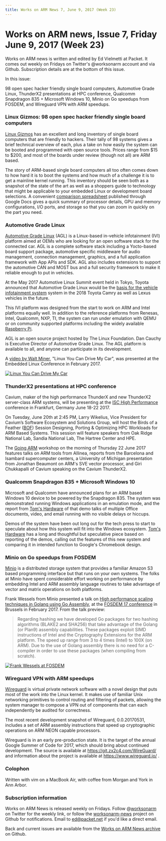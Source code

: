 ```yaml
---
title: Works on ARM News 7, June 9, 2017 (Week 23)
---
```

# Works on ARM news, Issue 7, Friday June 9, 2017 (Week 23)

Works on ARM news is written and edited by Ed Vielmetti at Packet. It comes out weekly on Fridays on Twitter's @worksonarm account and via Github. Subscription details are at the bottom of this issue.

In this issue:

98 open spec hacker friendly single board computers,
Automotive Grade Linux,
ThunderX2 presentations at HPC conference,
Qualcomm Snapdragon 835 + Microsoft Windows 10,
Minio on Go speedups from FOSDEM, and
Wireguard VPN with ARM speedups.

### Linux Gizmos: 98 open spec hacker friendly single board computers

[Linux Gizmos] has an excellent and long inventory of single board
computers that are friendly to hackers. Their tally of 98 systems
gives a brief technical overview of each, plus a take on how easily
the system can be booted and programmed with open source tools.
Prices range from $15 to $200, and most of the boards under review
(though not all) are ARM based.

[Linux Gizmos]:http://linuxgizmos.com/catalog-of-98-open-spec-hacker-friendly-sbcs/

The story of ARM-based single board computers all too often comes
down to how hard it is to boot the systems and how much of a challenge
it is to get a mainline kernel running. This inventory should be
seen both as a snapshot of the state of the art as well as a shoppers
guide to technology that might be applicable to your embedded Linux
or development board selections. A convenient [comparison spreadsheet]
published through Google Docs gives a quick summary of processor details,
GPU and memory configurations, I/O ports, and storage so that you can
zoom in quickly on the part you need.

[comparison spreadsheet]:https://docs.google.com/spreadsheets/d/1pznNarN1orSUueYqsPbSdah_SYMGmKz5F3twqlzxdNA/pubhtml

### Automotive Grade Linux

[Automotive Grade Linux] (AGL) is a Linux-based in-vehicle infotainment (IVI) platform aimed at OEMs who are looking for an open software stack for the connected car. AGL is a complete software stack including a Yocto-based board support package, automotive specific middleware for audio management, connection management, graphics, and a full application framework with App APIs and SDK. AGL also includes extensions to support the automotive CAN and MOST bus and a full security framework to make it reliable enough to put in vehicles.

[Automotive Grade Linux]:https://www.automotivelinux.org

At the May 2017 Automotive Linux Summit event held in Tokyo,
Toyota announced that Automotive Grade Linux would be the 
[basis for the vehicle infotainment system] system in the
2018 Toyota Camry as well as Lexus vehicles in the future. 

[basis for the vehicle infotainment system]:http://www.prnewswire.com/news-releases/automotive-grade-linux-platform-debuts-on-the-2018-toyota-camry-300465371.html

This IVI platform was designed from the start to work
on ARM and Intel platforms equally well. In addition to the reference
platforms from Renesas, Intel, Qualcomm, NXP, TI, the system can run 
under emulation with QEMU or on community supported platforms
including the widely available [Raspberry Pi].

[Raspberry Pi]:https://wiki.automotivelinux.org/agl-distro/agl-raspberrypi

AGL is an open source project hosted by The Linux Foundation.  Dan
Cauchy is Executive Director of Automotive Grade Linux. The AGL
platform is available to all, and anyone can participate in its
development.

A [video by Walt Miner], "Linux You Can Drive My Car",
was presented at the Embedded Linux Conference in February 2017.

[video by Walt Miner]:https://www.youtube.com/watch?list=PLbzoR-pLrL6pSlkQDW7RpnNLuxPq6WVUR&v=Ub8bNo9yM_4

[![Linux You Can Drive My Car](https://img.youtube.com/vi/Ub8bNo9yM_4/0.jpg)](https://www.youtube.com/watch?v=Ub8bNo9yM_4)

### ThunderX2 presentations at HPC conference

Cavium, maker of the high performance ThunderX and new
ThunderX2 server-class ARM systems, will be presenting at the
[ISC High Performance] conference in Frankfurt, Germany June 18-22 2017.

[ISC High Performance]:http://isc-hpc.com/

On Tuesday, June 20th at 2:45 PM, Larry Wikelius, Vice President
for Cavium’s Software Ecosystem and Solutions Group, will host
the Birds of a Feather ([BOF]) Session Designing, Porting & Optimizing
HPC Workloads for ARM Based Systems.  This session will feature
speakers from Oak Ridge National Lab, Sandia National Lab, The
Hartree Center and HPE.

[BOF]:http://www.isc-hpc.com/isc17_ap/sessiondetails.htm?t=session&o=449

The [Going ARM] workshop on 
the morning of Thursday 22 June 2017 features talks on 
ARM tools from Allinea, reports from the Barcelona and Isambard
supercomputer centers, a University of Michigan presentation
from Jonathan Beaumont on ARM's SVE vector processor, and
Giri Chukkapalli of Cavium speaking on the Cavium ThunderX2.

[Going ARM]:http://www.goingarm.com/#2017schedule

### Qualcomm Snapdragon 835 + Microsoft Windows 10

Microsoft and Qualcomm have announced plans for an ARM based
Windows 10 device to be powered by the Snapdragon 835. The
system was demonstrated running Windows applications in an
emulation mode, and the report from [Tom's Hardware] of that 
demo talks of multiple Office documents, video, and email
running with no visible delays or hiccups.

Demos of the system have been out long out for the tech press
to start to speculate about how this system will fit into
the Windows ecosystem. [Tom's Hardware] has a long and thoughtful
but speculative piece based on reporting of the demos, calling
out the features of this new system and comparing it in
intended function to Google's Chromebook design.

[Tom's Hardware]:http://www.tomshardware.com/news/qualcomm-windows-10-on-arm,34594.html

### Minio on Go speedups from FOSDEM

[Minio] is a distributed storage system that provides a familiar
Amazon S3 based programming interface but that runs on your
own systems. The folks at Minio have spent considerable
effort working on performance by embedding Intel and ARM
assembly language routines to take advantage of vector and
matrix operations on both platforms.

[Minio]:https://minio.io

Frank Wessels from Minio presented a talk on
[High performance scaling techniques in Golang using Go Assembly], at the
[FOSDEM 17 conference] in Brussels in February 2017. From the talk
preview:

[High performance scaling techniques in Golang using Go Assembly]:https://www.youtube.com/watch?v=AOpprhr6C9I
[FOSDEM 17 conference]:https://fosdem.org/2017/schedule/event/go_scaling/

> Regarding hashing we have developed Go packages for two hashing
algorithms (BLAKE2 and SHA256) that take advantage of the Golang
(or Plan9) assembly capabilities. These packages exploit SIMD
instructions of Intel and the Cryptography Extensions for the ARM
platform. The speed up range from 3 to 4 times (Intel) to 100X (on
ARM). Due to the use of Golang assembly there is no need for a
C-compiler in order to use these packages (when compiling from
scratch). 

[![Frank Wessels at FOSDEM](https://img.youtube.com/vi/AOpprhr6C9I/0.jpg)](https://www.youtube.com/watch?v=AOpprhr6C9I)

### Wireguard VPN with ARM speedups

[Wireguard] is virtual private network software with a novel
design that puts most of the work into the Linux kernel.
It makes use of familiar Unix networking primitives to
control routing and filtering of packets, allowing the
system manager to compose a VPN out of components that can
each independently be audited for correctness.

[Wireguard]:https://www.wireguard.io

The most recent development snapshot of Wireguard, 0.0.20170531,
includes a set of ARM assembly instructions that speed up
cryptographic operations on ARM NEON capable processors.

Wireguard is in an early pre-production state. It is the
target of the annual Google Summer of Code for 2017, which
should bring about continued development. 
The source is available at https://git.zx2c4.com/WireGuard/ and
information about the project is available at https://www.wireguard.io/ .

### Colophon

Written with vim on a MacBook Air, with coffee from
Morgan and York in Ann Arbor.

### Subscription information

Works on ARM News is released weekly on Fridays.
Follow @[worksonarm] on Twitter for the weekly link,
or follow the [worksonarm-news] project on Github
for notifications.
Email to ed@packet.net if you'd like a direct email.

Back and current issues are available from the 
[Works on ARM News archive] on Github.

[Works on ARM News archive]:http://github.com/vielmetti/worksonarm-news
[worksonarm-news]:http://github.com/vielmetti/worksonarm-news
[worksonarm]:https://twitter.com/worksonarm
